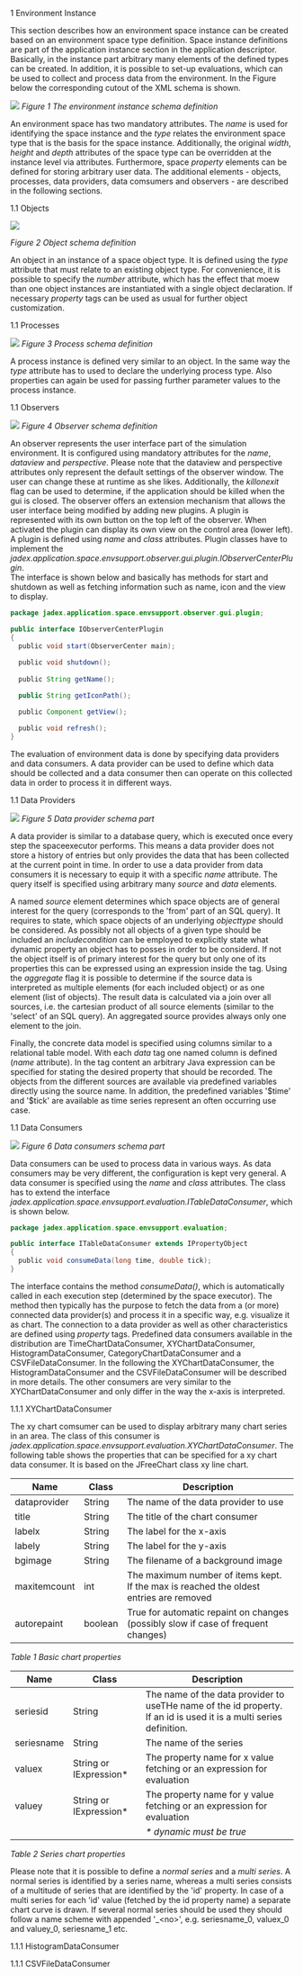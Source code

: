 1 Environment Instance

This section describes how an environment space instance can be created based on an environment space type definition. Space instance definitions are part of the application instance section in the application descriptor. Basically, in the instance part arbitrary many elements of the defined types can be created. In addition, it is possible to set-up evaluations, which can be used to collect and process data from the environment. In the Figure below the corresponding cutout of the XML schema is shown.

![](envspace.png)
*Figure 1 The environment instance schema definition*

An environment space has two mandatory attributes. The *name* is used for identifying the space instance and the *type* relates the environment space type that is the basis for the space instance. Additionally, the original *width*, *height* and *depth* attributes of the space type can be overridden at the instance level via attributes. Furthermore, space *property* elements can be defined for storing arbitrary user data. The additional elements - objects, processes, data providers, data comsumers and observers - are described in the following sections.

1.1 Objects

![](object.png)

*Figure 2 Object schema definition*

An object in an instance of a space object type. It is defined using the *type* attribute that must relate to an existing object type. For convenience, it is possible to specify the *number* attribute, which has the effect that moew than one object instances are instantiated with a single object declaration. If necessary *property* tags can be used as usual for further object customization.

1.1 Processes

![](process.png)
*Figure 3 Process schema definition*

A process instance is defined very similar to an object. In the same way the *type* attribute has to used to declare the underlying process type. Also properties can again be used for passing further parameter values to the process instance.

1.1 Observers

![](observer.png)
*Figure 4 Observer schema definition*

An observer represents the user interface part of the simulation environment. It is configured using mandatory attributes for the *name*, *dataview* and *perspective*. Please note that the dataview and perspective attributes only represent the default settings of the observer window. The user can change these at runtime as she likes. Additionally, the *killonexit* flag can be used to determine, if the application should be killed when the gui is closed. The observer offers an extension mechanism that allows the user interface being modified by adding new plugins. A plugin is represented with its own button on the top left of the observer. When activated the plugin can display its own view on the control area (lower left). A plugin is defined using *name* and *class* attributes. Plugin classes have to implement the *jadex.application.space.envsupport.observer.gui.plugin.IObserverCenterPlugin*.\
The interface is shown below and basically has methods for start and shutdown as well as fetching information such as name, icon and the view to display. 

```java
package jadex.application.space.envsupport.observer.gui.plugin;

public interface IObserverCenterPlugin
{
  public void start(ObserverCenter main);
  
  public void shutdown();
  
  public String getName();

  public String getIconPath();

  public Component getView();

  public void refresh();
}
```

The evaluation of environment data is done by specifying data providers and data consumers. A data provider can be used to define which data should be collected and a data consumer then can operate on this collected data in order to process it in different ways. 

1.1 Data Providers

![](dataproviders.png)
*Figure 5 Data provider schema part*

A data provider is similar to a database query, which is executed once every step the spaceexecutor performs. This means a data provider does not store a history of entries but only provides the data that has been collected at the current point in time. In order to use a data provider from data consumers it is necessary to equip it with a specific *name* attribute. The query itself is specified using arbitrary many *source* and *data* elements. 

A named *source* element determines which space objects are of general interest for the query (corresponds to the 'from' part of an SQL query). It requires to state, which space objects of an underlying *objecttype* should be considered. As possibly not all objects of a given type should be included an *includecondition* can be employed to explicitly state what dynamic property an object has to posses in order to be considerd. If not the object itself is of primary interest for the query but only one of its properties this can be expressed using an expression inside the tag. Using the *aggregate* flag it is possible to determine if the source data is interpreted as multiple elements (for each included object) or as one element (list of objects). The result data is calculated via a join over all sources, i.e. the cartesian product of all source elements (similar to the 'select' of an SQL query). An aggregated source provides always only one element to the join.

Finally, the concrete data model is specified using columns similar to a relational table model. With each *data* tag one named column is defined (*name* attribute). In the tag content an arbitrary Java expression can be specified for stating the desired property that should be recorded. The objects from the different sources are available via predefined variables directly using the source name. In addition, the predefined variables '\$time' and '\$tick' are available as time series represent an often occurring use case.

1.1 Data Consumers

![](dataconsumers.png)
*Figure 6 Data consumers schema part*

Data consumers can be used to process data in various ways. As data consumers may be very different, the configuration is kept very general. A data consumer is specified using the *name* and *class* attributes. The class has to extend the interface *jadex.application.space.envsupport.evaluation.ITableDataConsumer*, which is shown below. 

```java
package jadex.application.space.envsupport.evaluation;

public interface ITableDataConsumer extends IPropertyObject
{
  public void consumeData(long time, double tick);
}
```

The interface contains the method *consumeData()*, which is automatically called in each execution step (determined by the space executor). The method then typically has the purpose to fetch the data from a (or more) connected data provider(s) and process it in a specific way, e.g. visualize it as chart. The connection to a data provider as well as other characteristics are defined using *property* tags. Predefined data consumers available in the distribution are TimeChartDataConsumer, XYChartDataConsumer, HistogramDataConsumer, CategoryChartDataConsumer and a CSVFileDataConsumer. In the following the XYChartDataConsumer, the HistogramDataConsumer and the CSVFileDataConsumer will be described in more details. The other consumers are very similar to the XYChartDataConsumer and only differ in the way the x-axis is interpreted.

1.1.1 XYChartDataConsumer

The xy chart comsumer can be used to display arbitrary many chart series in an area. The class of this consumer is *jadex.application.space.envsupport.evaluation.XYChartDataConsumer*. The following table shows the properties that can be specified for a xy chart data consumer. It is based on the JFreeChart class xy line chart.

| Name         | Class   | Description                                                                            |
|--------------|---------|----------------------------------------------------------------------------------------|
| dataprovider | String  | The name of the data provider to use                                                   |
| title        | String  | The title of the chart consumer                                                        |
| labelx       | String  | The label for the x-axis                                                               |
| labely       | String  | The label for the y-axis                                                               |
| bgimage      | String  | The filename of a background image                                                     |
| maxitemcount | int     | The maximum number of items kept. If the max is reached the oldest entries are removed |
| autorepaint  | boolean | True for automatic repaint on changes (possibly slow if case of frequent changes)      |

*Table 1 Basic chart properties*

| Name       | Class                  | Description                                                                                                        |
|------------|------------------------|--------------------------------------------------------------------------------------------------------------------|
| seriesid   | String                 | The name of the data provider to useTHe name of the id property. If an id is used it is a multi series definition. |
| seriesname | String                 | The name of the series                                                                                             |
| valuex     | String or IExpression* | The property name for x value fetching or an expression for evaluation                                             |
| valuey     | String or IExpression* | The property name for y value fetching or an expression for evaluation                                             |
| | | *\* dynamic must be true* |

*Table 2 Series chart properties*

Please note that it is possible to define a *normal series* and a *multi series*. A normal series is identified by a series name, whereas a multi series consists of a multitude of series that are identified by the 'id' property. In case of a multi series for each 'id' value (fetched by the id property name) a separate chart curve is drawn.
If several normal series should be used they should follow a name scheme with appended '_&lt;no&gt;', e.g. seriesname\_0, valuex\_0 and valuey\_0, seriesname\_1 etc.

1.1.1 HistogramDataConsumer

1.1.1 CSVFileDataConsumer
